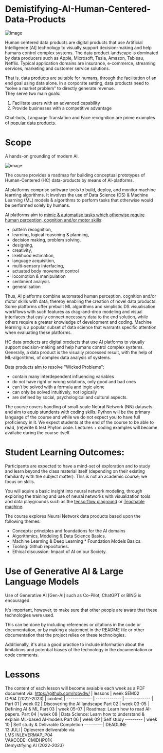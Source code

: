 # Demistifying-AI-Human-Centered-Data-Products

![image](https://user-images.githubusercontent.com/684692/196784027-bf34e4c8-b1cf-42c0-8daa-5bd817dee1d7.png)


Human centered data products are digital products that use Artificial Intelligence [AI] technology to visually support decision-making and help humans control complex systems. 
The data product landscape is dominated by data producers such as Apple, Microsoft, Tesla, Amazon, Tableau, Netflix. Typical application domains are insurance, e-commerce, streaming services, marketing and customer service solutions.

That is, data products are suitable for humans, through the facilitation of an end goal using data alone. In a corporate setting, data products need to “solve a market problem" to directly generate revenue.  
They serve two main goals:
1)	Facilitate users with an advanced capability
2)	Provide businesses with a competitive advantage

Chat-bots, Language Translation and Face recognition are prime examples of [popular data products](https://robfvdw.medium.com/a-generic-approach-to-data-driven-activities-d85ad558b5fa).



# Scope
A hands-on grounding of modern AI.

![image](https://user-images.githubusercontent.com/684692/196784360-b61f0756-88d0-4e4f-bc0d-bdd942c6ac18.png)

The course provides a roadmap for building conceptual prototypes of Human-Centered (HC) data-products by means of AI-platforms. 

AI platforms comprise software tools to build, deploy, and monitor machine learning algorithms. 
It involves the use of Data Science (DS) & Machine Learning (ML) models & algorithms to perform tasks that otherwise would be performed solely by humans. 

AI platforms aim to [mimic & automatise tasks which otherwise require human perception, cognition and/or motor skills](https://robfvdw.medium.com/the-world-wide-web-ai-safari-b2e4f7f90647):

* pattern recognition, 
* learning, logical reasoning & planning, 
* decision making, problem solving, 
* designing, 
* creativity, 
* likelihood estimation, 
* language acquisition,
* multi-sensory interfacing, 
* actuated body movement control
* locomotion & manipulation
* sentiment analysis
* generalisation



Thus, AI platforms combine automated human perception, cognition and/or motor skills with data, thereby enabling the creation of novel data products. 
Some platforms offer prebuilt ML algorithms and simplistic DS visualisation workflows with such features as drag-and-drop modeling and visual interfaces that easily connect necessary data to the end solution, while others require a greater knowledge of development and coding. 
Machine learning is a popular subset of data science that warrants specific attention when evaluating these platforms.

HC data products are digital products that use AI platforms to visually support decision-making and help humans control complex systems. 
Generally, a data product is the visually processed result, with the help of ML-algorithms, of complex data analysis of systems.
 
Data products aim to resolve "Wicked Problems":

* contain many interdependent influencing variables 
* do not have right or wrong solutions, only good and bad ones 
* can’t be solved with a formula and logic alone 
* can only be solved intuitively, not logically 
* are defined by social, psychological and cultural aspects.

The course covers handling of small-scale Neural Network (NN) datasets and aim to equip stundents with coding skills. 
Python will be the primary language of the course and while we do not expect you to have full proficiency in it.
We expect students at the end of the course to be able to read, (re)write & test Phyton code.
Lectures + coding examples will become availabe during the course itself.



# Student Learning Outcomes:
Participants are expected to have a mind-set of exploration and to study and learn beyond the class material itself (depending on their existing familiarity with the subject matter). 
This is not an academic course; we focus on skills.

You will aquire a basic insight into neural network modeling, through exploring the training and use of neural networks with visualization tools and data playgrounds such as the [tensorflow plaground](https://playground.tensorflow.org) or [Teachable machine](https://teachablemachine.withgoogle.com/v1/).

The course explores Neural Network data products based upon the following themes:

-	Concepts: principles and foundations for the AI domains
- Algorithmics, Modeling & Data Science Basics.
-	Machine Learning & Deep Learning  * Foundation Models Basics.
-	Tooling: Github repositories.
-	Ethical discussion: Impact of AI on our Society.

# Use of Generative AI & Large Language Models
Use of Generative AI [Gen-AI] such as Co-Pilot, ChatGPT or BING is encouraged. 

It's important, however,  to make sure that other people are aware that these technologies were used. 

This can be done by including references or citations in the code or documentation, or by making a statement in the README file or other documentation that the project relies on these technologies. 

Additionally, it's also a good practice to include information about the limitations and potential biases of the technology in the documentation or code comments.

<!--
# Main Deliverable

![image](https://user-images.githubusercontent.com/684692/196784816-f1a0e5d2-092a-489d-a3f2-d8548b071729.png)

The specification of the [delivreable](https://github.com/robvdw/Demistifying-AI-Human-Centered-Data-Products/tree/main/DELIVERABLE) to complete this course and to be aligeble for grading can befound via the link given below.
-->
# Lessons
The content of each lesson will become avaiable each week as a PDF document via: https://github.com/robvdw/
| lessons  | week SEM02 <br> OP04 (2022-2023) | content
| ------------- | ------------- | ------------- |
Part 01 |  week 02	| Discovering the AI landscape
Part 02 |  week 03-05 	| Defining AI & ML
Part 03 |  week 05-07 	| Roadmap: Learn how to read AI-papers.
Part 04 |  week 08    	| Data Science: Learn how to understand & explain ML-based AI-models 
Part 06 |  week 09 	   | Self study 
--------- |  week 10	| Self study & Delivrable Completion
--------- | DEADLINE <br> 13 JULI |  Opleveren deliverable via  <br> LMS INLEVERMAP_P04 <br> VAKCODE: CMIDHP01K <br> Demystifying AI (2022-2023)
